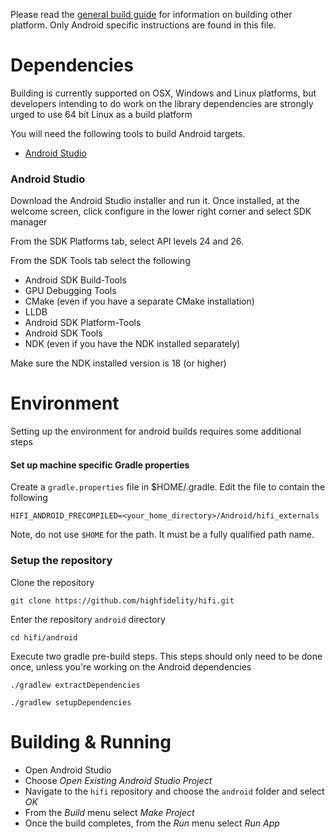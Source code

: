 Please read the [general build guide](BUILD.md) for information on building other platform. Only Android specific instructions are found in this file.

# Dependencies

Building is currently supported on OSX, Windows and Linux platforms, but developers intending to do work on the library dependencies are strongly urged to use 64 bit Linux as a build platform

You will need the following tools to build Android targets.

* [Android Studio](https://developer.android.com/studio/index.html)

### Android Studio

Download the Android Studio installer and run it.   Once installed, at the welcome screen, click configure in the lower right corner and select SDK manager

From the SDK Platforms tab, select API levels 24 and 26.  

From the SDK Tools tab select the following

* Android SDK Build-Tools
* GPU Debugging Tools
* CMake (even if you have a separate CMake installation)
* LLDB 
* Android SDK Platform-Tools
* Android SDK Tools
* NDK (even if you have the NDK installed separately)

Make sure the NDK installed version is 18 (or higher)

# Environment 

Setting up the environment for android builds requires some additional steps

#### Set up machine specific Gradle properties

Create a `gradle.properties` file in $HOME/.gradle.   Edit the file to contain the following

    HIFI_ANDROID_PRECOMPILED=<your_home_directory>/Android/hifi_externals

Note, do not use `$HOME` for the path.  It must be a fully qualified path name.

### Setup the repository

Clone the repository

`git clone https://github.com/highfidelity/hifi.git`

Enter the repository `android` directory

`cd hifi/android`

Execute two gradle pre-build steps.  This steps should only need to be done once, unless you're working on the Android dependencies

`./gradlew extractDependencies`

`./gradlew setupDependencies`

# Building & Running

* Open Android Studio
* Choose _Open Existing Android Studio Project_
* Navigate to the `hifi` repository and choose the `android` folder and select _OK_
* From the _Build_ menu select _Make Project_
* Once the build completes, from the _Run_ menu select _Run App_ 

